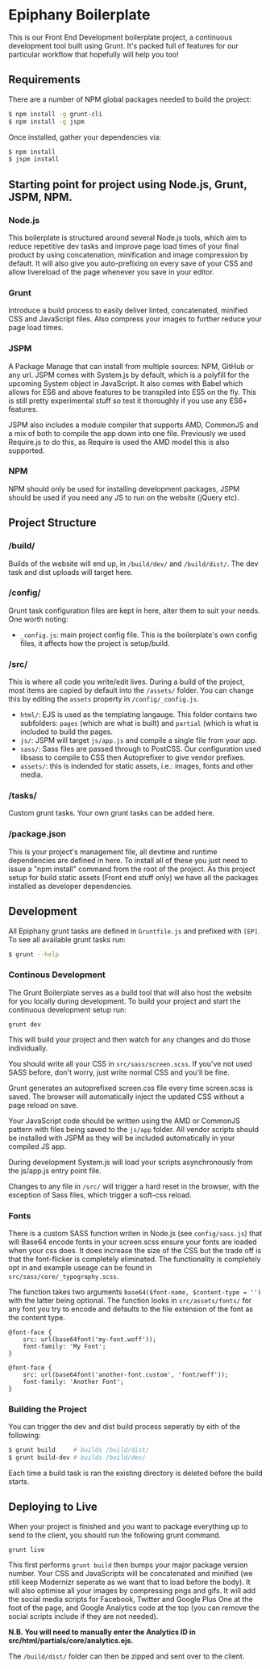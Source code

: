 # Epiphany Boilerplate

This is our Front End Development boilerplate project, a continuous development tool built using Grunt. It's packed full of features for our particular workflow that hopefully will help you too!

## Requirements

There are a number of NPM global packages needed to build the project:

```bash
$ npm install -g grunt-cli
$ npm install -g jspm
```

Once installed, gather your dependencies via:

```bash
$ npm install
$ jspm install
```

## Starting point for project using Node.js, Grunt, JSPM, NPM.

### Node.js

This boilerplate is structured around several Node.js tools, which aim to reduce repetitive dev tasks and improve page load times of your final product by using concatenation, minification and image compression by default. It will also give you auto-prefixing on every save of your CSS and allow livereload of the page whenever you save in your editor.

### Grunt

Introduce a build process to easily deliver linted, concatenated, minified CSS and JavaScript files. Also compress your images to further reduce your page load times.

### JSPM

A Package Manage that can install from multiple sources: NPM, GitHub or any url. JSPM comes with System.js by default, which is a polyfill for the upcoming System object in JavaScript. It also comes with Babel which allows for ES6 and above features to be transpiled into ES5 on the fly. This is still pretty experimental stuff so test it thoroughly if you use any ES6+ features.

JSPM also includes a module compiler that supports AMD, CommonJS and a mix of both to compile the app down into one file. Previously we used Require.js to do this, as Require is used the AMD model this is also supported.

### NPM

NPM should only be used for installing development packages, JSPM should be used if you need any JS to run on the website (jQuery etc).

## Project Structure

### /build/

Builds of the website will end up, in `/build/dev/` and `/build/dist/`. The dev task and dist uploads will target here.

### /config/

Grunt task configuration files are kept in here, alter them to suit your needs. One worth noting:

 - `_config.js`: main project config file. This is the boilerplate's own config files, it affects how the project is setup/build.

### /src/

This is where all code you write/edit lives. During a build of the project, most items are copied by default into the `/assets/` folder. You can change this by editing the `assets` property in `/config/_config.js`.

 - `html/`: EJS is used as the templating langauge. This folder contains two subfolders: `pages` (which are what is built) and `partial` (which is what is included to build the pages.
 - `js/`: JSPM will target `js/app.js` and compile a single file from your app.
 - `sass/`: Sass files are passed through to PostCSS. Our configuration used libsass to compile to CSS then Autoprefixer to give vendor prefixes.
 - `assets/`: this is indended for static assets, i.e.: images, fonts and other media.

### /tasks/

Custom grunt tasks. Your own grunt tasks can be added here.

### /package.json

This is your project's management file, all devtime and runtime dependencies are defined in here. To install all of these you just need to issue a "npm install" command from the root of the project. As this project setup for build static assets (Front end stuff only) we have all the packages installed as developer dependencies.

## Development

All Epiphany grunt tasks are defined in `Gruntfile.js` and prefixed with `[EP]`. To see all available grunt tasks run:

```bash
$ grunt --help
```

### Continous Development

The Grunt Boilerplate serves as a build tool that will also host the website for you locally during development. To build your project and start the continuous development setup run:

```
grunt dev
```

This will build your project and then watch for any changes and do those individually.

You should write all your CSS in `src/sass/screen.scss`. If you've not used SASS before, don't worry, just write normal CSS and you'll be fine.

Grunt generates an autoprefixed screen.css file every time screen.scss is saved. The browser will automatically inject the updated CSS without a page reload on save.

Your JavaScript code should be written using the AMD or CommonJS pattern with files being saved to the `js/app` folder. All vendor scripts should be installed with JSPM as they will be included automatically in your compiled JS app.

During development System.js will load your scripts asynchronously from the js/app.js entry point file.

Changes to any file in `/src/` will trigger a hard reset in the browser, with the exception of Sass files, which trigger a soft-css reload.

### Fonts

There is a custom SASS function writen in Node.js (see `config/sass.js`) that will Base64 encode fonts in your screen.scss ensure your fonts are loaded when your css does. It does increase the size of the CSS but the trade off is that the font-flicker is completely eliminated. The functionality is completely opt in and example useage can be found in `src/sass/core/_typography.scss`.

The function takes two arguments `base64($font-name, $content-type = '')` with the latter being optional. The function looks in `src/assets/fonts/` for any font you try to encode and defaults to the file extension of the font as the content type.

```
@font-face {
    src: url(base64font('my-font.woff'));
    font-family: 'My Font';
}

@font-face {
    src: url(base64font('another-font.custom', 'font/woff'));
    font-family: 'Another Font';
}
```

### Building the Project

You can trigger the dev and dist build process seperatly by eith of the following:

```bash
$ grunt build     # builds /build/dist/
$ grunt build-dev # builds /build/dev/
```

Each time a build task is ran the existing directory is deleted before the build starts.

## Deploying to Live

When your project is finished and you want to package everything up to send to the client, you should run the following grunt command.

```
grunt live
```

This first performs `grunt build` then bumps your major package version number. Your CSS and JavaScripts will be concatenated and minified (we still keep Modernizr seperate as we want that to load before the body). It will also optimise all your images by compressing pngs and gifs. It will add the social media scripts for Facebook, Twitter and Google Plus One at the foot of the page, and Google Analytics code at the top (you can remove the social scripts include if they are not needed).

**N.B. You will need to manually enter the Analytics ID in src/html/partials/core/analytics.ejs.**

The `/build/dist/` folder can then be zipped and sent over to the client.
